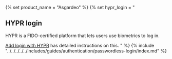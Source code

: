 {% set product_name = "Asgardeo" %}
{% set hypr_login = "
## HYPR login

HYPR is a FIDO-certified platform that lets users use biometrics to log in.

[Add login with HYPR](../../../guides/authentication/passwordless-login/add-passwordless-login-with-hypr/) has detailed instructions on this.
" %}
{% include "../../../../../includes/guides/authentication/passwordless-login/index.md" %}